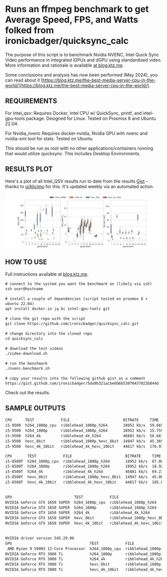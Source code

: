 
Runs an ffmpeg benchmark to get Average Speed, FPS, and Watts folked from ironicbadger/quicksync_calc
===========================================

The purpose of this script is to benchmark Nvidia NVENC, Intel Quick Sync Video performance in integrated iGPUs and dGPU using standardised video. More information and rationale is available [at blog.ktz.me](https://blog.ktz.me/i-need-your-help-with-intel-quick-sync-benchmarking/).

Some conclusions and analysis has now been performed (May 2024), you can read about it [https://blog.ktz.me/the-best-media-server-cpu-in-the-world/](https://blog.ktz.me/the-best-media-server-cpu-in-the-world/).

REQUIREMENTS
------------

For Intel_qsv:
Requires Docker, Intel CPU w/ QuickSync, printf, and intel-gpu-tools package. Designed for Linux. Tested on Proxmox 8 and Ubuntu 22.04.

For Nvidia_nvenc
Requires docker-nvidia, Nvidia GPU with nvenc and nvidia-smi tool for stats. Tested on Ubuntu

This should be run as root with no other applications/containers running that would utilize quicksync. This includes Desktop Environments.

RESULTS PLOT
------------

Here's a plot of all Intel_QSV results run to date from the results [Gist](https://gist.github.com/ironicbadger/5da9b321acbe6b6b53070437023b844d) - thanks to [u/Alicimo](https://github.com/Alicimo) for this. It's updated weekly via an automated action.

![results](plot.png)


HOW TO USE
------------

Full instructions available at [blog.ktz.me](https://blog.ktz.me/i-need-your-help-with-intel-quick-sync-benchmarking/).

```
# connect to the system you want the benchmark on (likely via ssh)
ssh user@hostname

# install a couple of dependencies (script tested on proxmox 8 + ubuntu 22.04)
apt install docker.io jq bc intel-gpu-tools git

# clone the git repo with the script
git clone https://github.com/ironicbadger/quicksync_calc.git

# change directory into the cloned repo
cd quicksync_calc

# download the test videos
./video-download.sh

# run the benchmark
./nvenc-benchmark.sh

# copy your results into the following github gist as a comment
https://gist.github.com/ironicbadger/5da9b321acbe6b6b53070437023b844d
```


Check out the results.

SAMPLE OUTPUTS
------------
```bash
CPU      TEST            FILE                        BITRATE     TIME      AVG_FPS  AVG_SPEED  AVG_WATTS
i5-9500  h264_1080p_cpu  ribblehead_1080p_h264       18952 kb/s  59.665s   58.03    2.05x      N/A
i5-9500  h264_1080p      ribblehead_1080p_h264       18952 kb/s  15.759s   232.03   7.63x      7.66
i5-9500  h264_4k         ribblehead_4k_h264          46881 kb/s  58.667s   59.21    2.09x      7.49
i5-9500  hevc_8bit       ribblehead_1080p_hevc_8bit  14947 kb/s  45.369s   76.10    2.66x      9.09
i5-9500  hevc_4k_10bit   ribblehead_4k_hevc_10bit    44617 kb/s  176.932s  19.71    .68x       10.12
```

```bash
CPU       TEST            FILE                        BITRATE     TIME      AVG_FPS  AVG_SPEED  AVG_WATTS
i5-8500T  h264_1080p_cpu  ribblehead_1080p_h264       18952 kb/s  87.080s   42.86    1.46x      N/A
i5-8500T  h264_1080p      ribblehead_1080p_h264       18952 kb/s  18.928s   182.45   6.31x      9.09
i5-8500T  h264_4k         ribblehead_4k_h264          46881 kb/s  69.238s   49.52    1.75x      9.04
i5-8500T  hevc_8bit       ribblehead_1080p_hevc_8bit  14947 kb/s  45.061s   76.42    2.67x      11.93
i5-8500T  hevc_4k_10bit   ribblehead_4k_hevc_10bit    44617 kb/s  185.816s  18.85    .65x       13.13
```

```bash

GPU                            TEST            FILE                        BITRATE     TIME      AVG_FPS  AVG_SPEED  AVG_WATTS
NVIDIA GeForce GTX 1650 SUPER  h264_1080p_cpu  ribblehead_1080p_h264       18952 kb/s  172.875s  20.16    .75x       N/A
NVIDIA GeForce GTX 1650 SUPER  h264_1080p      ribblehead_1080p_h264       18952 kb/s  18.956s   177.18   6.35x      39
NVIDIA GeForce GTX 1650 SUPER  h264_4k         ribblehead_4k_h264          46881 kb/s  75.394s   44.40    1.65x      35
NVIDIA GeForce GTX 1650 SUPER  hevc_8bit       ribblehead_1080p_hevc_8bit  14947 kb/s  27.484s   125.09   4.44x      38
NVIDIA GeForce GTX 1650 SUPER  hevc_4k_10bit   ribblehead_4k_hevc_10bit    44617 kb/s  103.416s  32.80    1.18x      45
```

```bash

NVIDIA driver version 545.29.06
GPU                                   TEST            FILE                        BITRATE     TIME      AVG_FPS  AVG_SPEED  AVG_WATTS
 AMD Ryzen 9 5900X 12-Core Processor  h264_1080p_cpu  ribblehead_1080p_h264       18952 kb/s  19.784s   164.40   6.15x      
NVIDIA GeForce RTX 3080 Ti            h264_1080p      ribblehead_1080p_h264       18952 kb/s  20.023s   169.48   6.16x      147.91
NVIDIA GeForce RTX 3080 Ti            h264_4k         ribblehead_4k_h264          46881 kb/s  81.763s   41.31    1.55x      151.15
NVIDIA GeForce RTX 3080 Ti            hevc_8bit       ribblehead_1080p_hevc_8bit  14947 kb/s  28.348s   121.12   4.32x      149.45
NVIDIA GeForce RTX 3080 Ti            hevc_4k_10bit   ribblehead_4k_hevc_10bit    44617 kb/s  108.178s  31.58    1.16x      149.92

```
